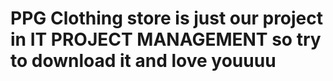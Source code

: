 # PPG Clothing store is just our project in IT PROJECT MANAGEMENT so try to download it and love youuuu
